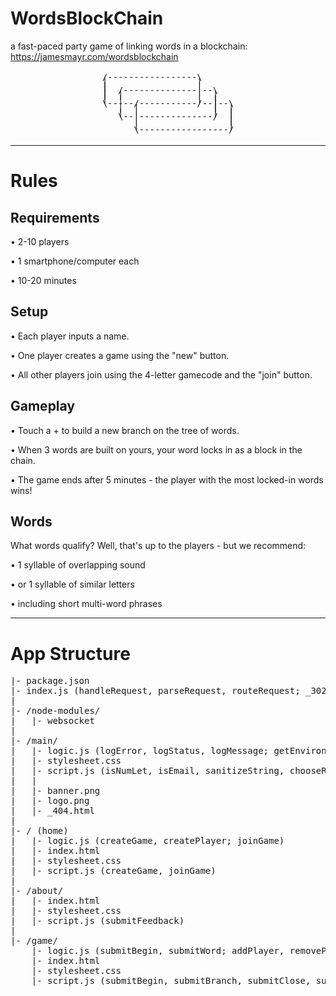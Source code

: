 # WordsBlockChain

a fast-paced party game of linking words in a blockchain: https://jamesmayr.com/wordsblockchain

<pre style='line-height: 0.5; text-align: center'>
                           
 /-----------------\       
 |                 |       
 |                 |       
 |  /--------------|--\    
 |  |              |  |    
 |  |              |  |    
 \-----/-----------/--|--\ 
    |  |              |  | 
    |  |              |  | 
    \--|--------------/  | 
       |                 | 
       |                 | 
       \-----------------/ 
                           
</pre>
<hr>

# Rules


## Requirements

• 2-10 players

• 1 smartphone/computer each

• 10-20 minutes



## Setup

• Each player inputs a name.

• One player creates a game using the "new" button.

• All other players join using the 4-letter gamecode and the "join" button.



## Gameplay

• Touch a + to build a new branch on the tree of words.

• When 3 words are built on yours, your word locks in as a block in the chain.

• The game ends after 5 minutes - the player with the most locked-in words wins!



## Words

What words qualify? Well, that's up to the players - but we recommend:

• 1 syllable of overlapping sound

• or 1 syllable of similar letters

• including short multi-word phrases



<hr>

# App Structure

<pre>
|- package.json
|- index.js (handleRequest, parseRequest, routeRequest; _302, _403, _404; handleSocket, parseSocket, routeSocket; _400)
|
|- /node-modules/
|   |- websocket
|
|- /main/
|   |- logic.js (logError, logStatus, logMessage; getEnvironment, getAsset; isNumLet, isBot; renderHTML; generateRandom, chooseRandom, sortRandom; sanitizeString, sanitizeObject; determineSession, cleanDatabase)
|   |- stylesheet.css
|   |- script.js (isNumLet, isEmail, sanitizeString, chooseRandom; displayError, buildWords, animateWords; sendPost, createSocket)
|   |
|   |- banner.png
|   |- logo.png
|   |- _404.html
|
|- / (home)
|   |- logic.js (createGame, createPlayer; joinGame)
|   |- index.html
|   |- stylesheet.css
|   |- script.js (createGame, joinGame)
|
|- /about/
|   |- index.html
|   |- stylesheet.css
|   |- script.js (submitFeedback)
|
|- /game/
    |- logic.js (submitBegin, submitWord; addPlayer, removePlayer; createBranch, createBlock; sendMessages, findBranch, pruneTree, lockBlock, endGame)
    |- index.html
    |- stylesheet.css
    |- script.js (submitBegin, submitBranch, submitClose, submitWord; receivePost; buildPlayer, buildPlayers, buildChain, buildTree, buildEnd; findBranchIds, findBranch; fadeElement)
</pre>
